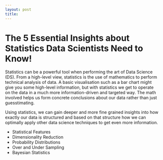 ```yaml
---
layout: post
title: 
---
```



<h1>The 5 Essential Insights about Statistics Data Scientists Need to Know!</h1>

<p>Statistics can be a powerful tool when performing the art of Data Science (DS). From a high-level view, statistics is the use of mathematics to perform technical analysis of data. A basic visualisation such as a bar chart might give you some high-level information, but with statistics we get to operate on the data in a much more information-driven and targeted way. The math involved helps us form concrete conclusions about our data rather than just guesstimating.</p>

<p>Using statistics, we can gain deeper and more fine grained insights into how exactly our data is structured and based on that structure how we can optimally apply other data science techniques to get even more information. </p>

<ul>
<li>Statistical Features</li>
<li>Dimensionality Reduction</li>
<li>Probability Distributions</li>
<li>Over and Under Sampling</li>
<li>Bayesian Statistics</li>
</ul>

